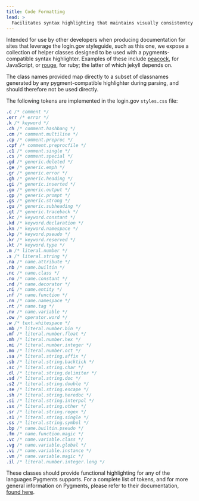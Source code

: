 ```yaml
---
title: Code Formatting
lead: >
  Facilitates syntax highlighting that maintains visually consistentcy with the login.gov color palette
---
```


Intended for use by other developers when producing documentation for sites that leverage the login.gov styleguide,
such as this one, we expose a collection of helper classes designed to be used with a
pygments-compatible syntax highlighter. Examples of these include [peacock](https://github.com/thlorenz/peacock),
for JavaScript, or [rouge](https://github.com/jneen/rouge), for ruby; the latter of which jekyll depends on.

The class names provided map directly to a subset of classnames generated by any pygment-compatible highlighter
during parsing, and should therefore not be used directly.

The following tokens are implemented in the login.gov `styles.css` file:

```css
.c /* comment */
.err /* error */
.k /* keyword */
.ch /* comment.hashbang */
.cm /* comment.multiline */
.cp /* comment.preproc */
.cpf /* comment.preprocfile */
.c1 /* comment.single */
.cs /* comment.special */
.gd /* generic.deleted */
.ge /* generic.emph */
.gr /* generic.error */
.gh /* generic.heading */
.gi /* generic.inserted */
.go /* generic.output */
.gp /* generic.prompt */
.gs /* generic.strong */
.gu /* generic.subheading */
.gt /* generic.traceback */
.kc /* keyword.constant */
.kd /* keyword.declaration */
.kn /* keyword.namespace */
.kp /* keyword.pseudo */
.kr /* keyword.reserved */
.kt /* keyword.type */
.m /* literal.number */
.s /* literal.string */
.na /* name.attribute */
.nb /* name.builtin */
.nc /* name.class */
.no /* name.constant */
.nd /* name.decorator */
.ni /* name.entity */
.nf /* name.function */
.nn /* name.namespace */
.nt /* name.tag */
.nv /* name.variable */
.ow /* operator.word */
.w /* text.whitespace */
.mb /* literal.number.bin */
.mf /* literal.number.float */
.mh /* literal.number.hex */
.mi /* literal.number.integer */
.mo /* literal.number.oct */
.sa /* literal.string.affix */
.sb /* literal.string.backtick */
.sc /* literal.string.char */
.dl /* literal.string.delimiter */
.sd /* literal.string.doc */
.s2 /* literal.string.double */
.se /* literal.string.escape */
.sh /* literal.string.heredoc */
.si /* literal.string.interpol */
.sx /* literal.string.other */
.sr /* literal.string.regex */
.s1 /* literal.string.single */
.ss /* literal.string.symbol */
.bp /* name.builtin.pseudo */
.fm /* name.function.magic */
.vc /* name.variable.class */
.vg /* name.variable.global */
.vi /* name.variable.instance */
.vm /* name.variable.magic */
.il /* literal.number.integer.long */
```

These classes should provide functional highlighting for any of the languages Pygments supports.
For a complete list of tokens, and for more general information on Pygments, please refer to their
documentation, [found here](http://pygments.org/).
